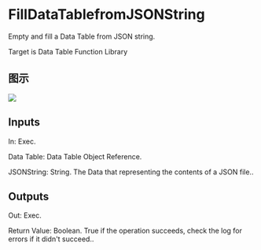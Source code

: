 # FillDataTablefromJSONString

Empty and fill a Data Table from JSON string.

Target is Data Table Function Library

## 图示

![]($-20221218-18493081.png)

## Inputs

In: Exec.

Data Table: Data Table Object Reference.

JSONString: String. The Data that representing the contents of a JSON file..  

## Outputs

Out: Exec.

Return Value: Boolean. True if the operation succeeds, check the log for errors if it didn't succeed..

